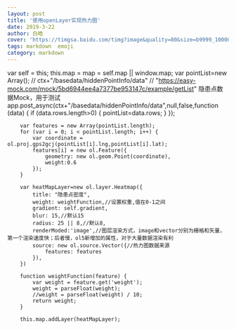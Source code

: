 ```yaml
---
layout: post
title: '使用openLayer实现热力图'
date: 2019-3-22
author: 白皓
cover: 'https://timgsa.baidu.com/timg?image&quality=80&size=b9999_10000&sec=1557811401121&di=5e6fdd4b191b032099888a71112728a2&imgtype=0&src=http%3A%2F%2Fchuangzhi.b0.upaiyun.com%2F2014%2F06%2FQuan_Qiu_Chuan_Qi_Re_Li_Tu.jpg'
tags: markdown  emoji
category: markdown
---
```

  
var self = this;
        this.map = map = self.map || window.map;
        var pointList=new Array();
        // ctx+"/basedata/hiddenPointInfo/data"
        // "https://easy-mock.com/mock/5bd6944ee4a7377be953147c/example/getList"  隐患点数据Mock，用于测试
        app.post_async(ctx+"/basedata/hiddenPointInfo/data",null,false,function (data) {
            if (data.rows.length>0)
            {
                pointList=data.rows;
            }
        });

        var features = new Array(pointList.length);
        for (var i = 0; i < pointList.length; i++) {
            var coordinate = ol.proj.gps2gcj(pointList[i].lng,pointList[i].lat);
            features[i] = new ol.Feature({
                geometry: new ol.geom.Point(coordinate),
                weight:0.6
            });
        }

        var heatMapLayer=new ol.layer.Heatmap({
            title: "隐患点密度",
            weight: weightFunction,//设置权重,值在0-1之间
            gradient: self.gradient,
            blur: 15,//默认15
            radius: 25 || 8,//默认8,
            renderModed:'image',//图层渲染方式，image和vector分别为栅格和矢量，第一个渲染速度快；后者慢，ol5新增加的属性，对于大量数据渲染有利
            source: new ol.source.Vector({//热力图数据来源
                features: features
            }),
        })

        function weightFunction(feature) {
            var weight = feature.get('weight');
            weight = parseFloat(weight);
            //weight = parseFloat(weight) / 10;
            return weight;
        }

        this.map.addLayer(heatMapLayer);